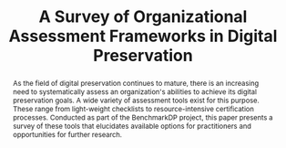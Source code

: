 ---
abstract: 'As the field of digital preservation continues to mature, there is an increasing
  need to systematically assess an organization''s abilities to achieve its digital
  preservation goals. A

  wide variety of assessment tools exist for this purpose. These range from light-weight
  checklists to resource-intensive certification processes. Conducted as part of the
  BenchmarkDP

  project, this paper presents a survey of these tools that elucidates available options
  for practitioners and opportunities for further research.'
creators:
- Becker, Christoph
- Moles, Nathan
- Maemura, Emily
date: null
document_url: https://services.phaidra.univie.ac.at/api/object/o:429553/download
grand_parent: iPRES
institutions: []
keywords:
- capability
- maturity
- risk
- organizational assessment
- design science
landing_page_url: https://phaidra.univie.ac.at/o:429553
language: eng
layout: publication
license: CC BY 4.0 International
notes_url: null
parent: iPRES 2015
presentation_url: null
size: 260518
source_name: iPRES
title: A Survey of Organizational Assessment Frameworks in Digital Preservation
type: paper
year: 2015
---